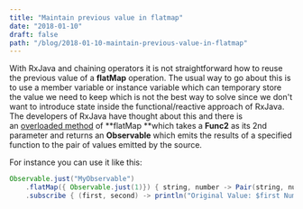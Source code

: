 ```yaml
---
title: "Maintain previous value in flatmap"
date: "2018-01-10"
draft: false
path: "/blog/2018-01-10-maintain-previous-value-in-flatmap"
---
```


With RxJava and chaining operators it is not straightforward how to reuse the previous value of a **flatMap** operation. The usual way to go about this is to use a member variable or instance variable which can temporary store the value we need to keep which is not the best way to solve since we don't want to introduce state inside the functional/reactive approach of RxJava. The developers of RxJava have thought about this and there is an [overloaded method](http://reactivex.io/RxJava/javadoc/rx/Observable.html#flatMap%28rx.functions.Func1,%20rx.functions.Func2%29) of **flatMap **which takes a **Func2** as its 2nd parameter and returns an **Observable** which emits the results of a specified function to the pair of values emitted by the source.

For instance you can use it like this:

```java
Observable.just("MyObservable") 
    .flatMap({ Observable.just(1)}) { string, number -> Pair(string, number) } 
    .subscribe { (first, second) -> println("Original Value: $first Number: $second") }
```
